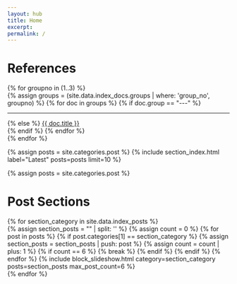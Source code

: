 ```yaml
---
layout: hub
title: Home
excerpt:
permalink: /
---
```


<div class="section_container_wrapper section_container_wrapper_border">
    <h1>References</h1>
    <div class="section_container top_margin_10">
        {% for groupno in (1..3) %}
        <div class="container list_container">
            <div class="block block_default_fonts">
                <div class="entries compact">
                <div class="index_entry">
                    {% assign groups = (site.data.index_docs.groups | where: 'group_no', groupno) %}
                    {% for doc in groups %}
                        {% if doc.group == "---" %}
                        <hr class="thin_line compact">
                        {% else %}
                        <a href="{{ doc.link }}" class="no_underline">{{ doc.title }}</a><br>
                        {% endif %}
                    {% endfor %}
                </div>
                </div>
            </div>
        </div>
        {% endfor %}
    </div>
</div>

{% assign posts = site.categories.post %}
{% include section_index.html label="Latest" posts=posts limit=10 %}

{% assign posts = site.categories.post %}
<div class="section_container_wrapper section_container_wrapper_border">
    <h1>Post Sections</h1>
    <div class="section_container top_margin_10">
        {% for section_category in site.data.index_posts %}
        <div class="container top_border_thin">
            {% assign section_posts = "" | split: '' %}
            {% assign count = 0 %}
            {% for post in posts %}
                {% if post.categories[1] == section_category %}
                    {% assign section_posts = section_posts | push: post %}
                    {% assign count = count | plus: 1 %}
                    {% if count == 6 %}
                        {% break %}
                    {% endif %}
                {% endif %}
            {% endfor %}
            {% include block_slideshow.html category=section_category posts=section_posts max_post_count=6 %}
        </div>
        {% endfor %}
    </div>
</div>



<script>
    $(document).ready(function() {

        {% for category in site.data.index_posts %}
            {% capture empty %}
            {% assign words = category | replace: '+', 'p' | replace: '_', ' ' | split: ' ' %}
            {% capture titlecase_category %}{% for word in words %}{{ word | capitalize }} {% endfor %}{% endcapture %}
            {% assign js_category = titlecase_category | remove: ' ' | replace: '+', 'p' %}
            {% endcapture %}{% assign empty = nil %}
        current{{ js_category }}Slide(0);
        {% endfor %}
    });

    popupModal('modal_top_1', 'source_top_1', 'destination_top_1', 'caption_top_1');
    popupModal('modal_top_2', 'source_top_2', 'destination_top_2', 'caption_top_2');
    
    {% for category in site.data.index_posts %}
        {% capture empty %}
        {% assign words = category | replace: '+', 'p' | replace: '_', ' ' | split: ' ' %}
        {% capture titlecase_category %}{% for word in words %}{{ word | capitalize }} {% endfor %}{% endcapture %}
        {% assign js_category = titlecase_category | remove: ' ' | replace: '+', 'p' %}
        {% endcapture %}{% assign empty = nil %}
    function current{{ js_category }}Slide(n) {
        showSlides("{{ js_category | downcase }}_dot", "{{ js_category | downcase }}_news_entry", n);
    }
    {% endfor %}



    function showSlides(links, entries, index) {
        let i;
        let dots = document.getElementsByClassName(links);
        let slides = document.getElementsByClassName(entries);
        
        if (dots.length == 0) {
            return;
        }

        for (i = 0; i < slides.length; i++) {
           slides[i].style.display = "none";
        }
        for (i = 0; i < dots.length; i++) {
            dots[i].className = dots[i].className.replace(" slideshow_active", "");
        }
        slides[index].style.display = "block";
        dots[index].className += " slideshow_active";
    }


    function popupModal(modal, imageSource, imageDestination, caption) {
        // Get the modal
        var modal = document.getElementById(modal);

        // Get the image and insert it inside the modal - use its "alt" text as a caption
        var imgSource = document.getElementById(imageSource);
        var imgDest = document.getElementById(imageDestination);
        var imgCaption = document.getElementById(caption);
        imgSource.onclick = function() {
            modal.style.display = "block";
            imgDest.src = imgSource.src;
            imgCaption.innerHTML = this.alt;
        }

        imgDest.onclick = function() {
            modal.style.display = "none";
        }
        modal.onclick = function() {
            modal.style.display = "none";
        }
    }
</script>
